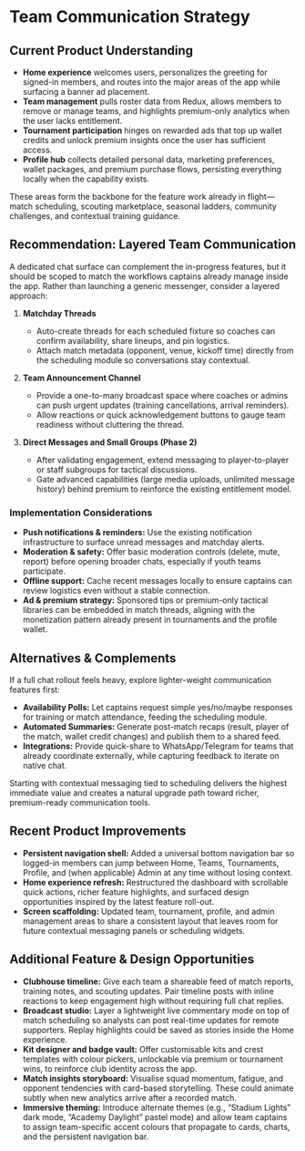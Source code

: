 # Team Communication Strategy

## Current Product Understanding
- **Home experience** welcomes users, personalizes the greeting for signed-in members, and routes into the major areas of the app while surfacing a banner ad placement.
- **Team management** pulls roster data from Redux, allows members to remove or manage teams, and highlights premium-only analytics when the user lacks entitlement.
- **Tournament participation** hinges on rewarded ads that top up wallet credits and unlock premium insights once the user has sufficient access.
- **Profile hub** collects detailed personal data, marketing preferences, wallet packages, and premium purchase flows, persisting everything locally when the capability exists.

These areas form the backbone for the feature work already in flight—match scheduling, scouting marketplace, seasonal ladders, community challenges, and contextual training guidance.

## Recommendation: Layered Team Communication
A dedicated chat surface can complement the in-progress features, but it should be scoped to match the workflows captains already manage inside the app. Rather than launching a generic messenger, consider a layered approach:

1. **Matchday Threads**
   - Auto-create threads for each scheduled fixture so coaches can confirm availability, share lineups, and pin logistics.
   - Attach match metadata (opponent, venue, kickoff time) directly from the scheduling module so conversations stay contextual.

2. **Team Announcement Channel**
   - Provide a one-to-many broadcast space where coaches or admins can push urgent updates (training cancellations, arrival reminders).
   - Allow reactions or quick acknowledgement buttons to gauge team readiness without cluttering the thread.

3. **Direct Messages and Small Groups (Phase 2)**
   - After validating engagement, extend messaging to player-to-player or staff subgroups for tactical discussions.
   - Gate advanced capabilities (large media uploads, unlimited message history) behind premium to reinforce the existing entitlement model.

### Implementation Considerations
- **Push notifications & reminders:** Use the existing notification infrastructure to surface unread messages and matchday alerts.
- **Moderation & safety:** Offer basic moderation controls (delete, mute, report) before opening broader chats, especially if youth teams participate.
- **Offline support:** Cache recent messages locally to ensure captains can review logistics even without a stable connection.
- **Ad & premium strategy:** Sponsored tips or premium-only tactical libraries can be embedded in match threads, aligning with the monetization pattern already present in tournaments and the profile wallet.

## Alternatives & Complements
If a full chat rollout feels heavy, explore lighter-weight communication features first:
- **Availability Polls:** Let captains request simple yes/no/maybe responses for training or match attendance, feeding the scheduling module.
- **Automated Summaries:** Generate post-match recaps (result, player of the match, wallet credit changes) and publish them to a shared feed.
- **Integrations:** Provide quick-share to WhatsApp/Telegram for teams that already coordinate externally, while capturing feedback to iterate on native chat.

Starting with contextual messaging tied to scheduling delivers the highest immediate value and creates a natural upgrade path toward richer, premium-ready communication tools.

## Recent Product Improvements
- **Persistent navigation shell:** Added a universal bottom navigation bar so logged-in members can jump between Home, Teams, Tournaments, Profile, and (when applicable) Admin at any time without losing context.
- **Home experience refresh:** Restructured the dashboard with scrollable quick actions, richer feature highlights, and surfaced design opportunities inspired by the latest feature roll-out.
- **Screen scaffolding:** Updated team, tournament, profile, and admin management areas to share a consistent layout that leaves room for future contextual messaging panels or scheduling widgets.

## Additional Feature & Design Opportunities
- **Clubhouse timeline:** Give each team a shareable feed of match reports, training notes, and scouting updates. Pair timeline posts with inline reactions to keep engagement high without requiring full chat replies.
- **Broadcast studio:** Layer a lightweight live commentary mode on top of match scheduling so analysts can post real-time updates for remote supporters. Replay highlights could be saved as stories inside the Home experience.
- **Kit designer and badge vault:** Offer customisable kits and crest templates with colour pickers, unlockable via premium or tournament wins, to reinforce club identity across the app.
- **Match insights storyboard:** Visualise squad momentum, fatigue, and opponent tendencies with card-based storytelling. These could animate subtly when new analytics arrive after a recorded match.
- **Immersive theming:** Introduce alternate themes (e.g., “Stadium Lights” dark mode, “Academy Daylight” pastel mode) and allow team captains to assign team-specific accent colours that propagate to cards, charts, and the persistent navigation bar.
